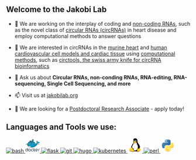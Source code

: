 Welcome to the Jakobi Lab
---

- 🔭 We are working on the interplay of coding and [non-coding RNAs](https://en.wikipedia.org/wiki/Non-coding_RNA), such as the novel class of [circular RNAs (circRNAs)](https://en.wikipedia.org/wiki/Circular_RNA) in heart disease and employ computational methods to answer questions

- 📝 We are interested in circRNAs in the [murine heart](https://doi.org/10.1016/j.gpb.2016.02.003) and [human cardiovascular cell models and cardiac tissue](https://doi.org/10.3390/cells9071616) using [computational methods](https://doi.org/10.1002/wrna.1528), such as [circtools, the swiss army knife for circRNA bioinformatics](https://doi.org/10.1093/bioinformatics/bty948)

- 💬 Ask us about **Circular RNAs, non-conding RNAs, RNA-editing, RNA-sequencing, Single Cell Sequencing, and more**

- 📫 Visit us at [jakobilab.org](https://jakobilab.org)

- 👯 We are looking for a [Postdoctoral Research Associate](https://arizona.csod.com/ux/ats/careersite/4/home/requisition/9755?c=arizona) - apply today!

Languages and Tools we use:
---
<p align="left"><a href="https://www.gnu.org/software/bash/" target="_blank" rel="noreferrer"> <img src="https://www.vectorlogo.zone/logos/gnu_bash/gnu_bash-icon.svg" alt="bash" width="40" height="40"/> </a> <a href="https://www.docker.com/" target="_blank" rel="noreferrer"> <img src="https://raw.githubusercontent.com/devicons/devicon/master/icons/docker/docker-original-wordmark.svg" alt="docker" width="40" height="40"/> </a> <a href="https://flask.palletsprojects.com/" target="_blank" rel="noreferrer"> <img src="https://www.vectorlogo.zone/logos/pocoo_flask/pocoo_flask-icon.svg" alt="flask" width="40" height="40"/> </a> <a href="https://git-scm.com/" target="_blank" rel="noreferrer"> <img src="https://www.vectorlogo.zone/logos/git-scm/git-scm-icon.svg" alt="git" width="40" height="40"/> </a> <a href="https://gohugo.io/" target="_blank" rel="noreferrer"> <img src="https://api.iconify.design/logos-hugo.svg" alt="hugo" width="40" height="40"/> </a> <a href="https://kubernetes.io" target="_blank" rel="noreferrer"> <img src="https://www.vectorlogo.zone/logos/kubernetes/kubernetes-icon.svg" alt="kubernetes" width="40" height="40"/> </a> <a href="https://www.linux.org/" target="_blank" rel="noreferrer"> <img src="https://raw.githubusercontent.com/devicons/devicon/master/icons/linux/linux-original.svg" alt="linux" width="40" height="40"/> </a> <a href="https://www.perl.org/" target="_blank" rel="noreferrer"> <img src="https://api.iconify.design/logos-perl.svg" alt="perl" width="40" height="40"/> </a> <a href="https://www.python.org" target="_blank" rel="noreferrer"> <img src="https://raw.githubusercontent.com/devicons/devicon/master/icons/python/python-original.svg" alt="python" width="40" height="40"/> </a> </p>
